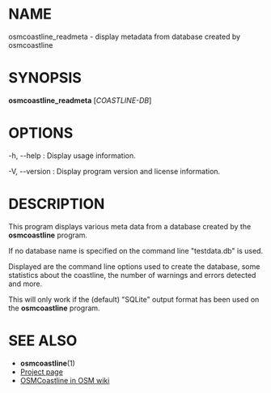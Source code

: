 
# NAME

osmcoastline_readmeta - display metadata from database created by osmcoastline


# SYNOPSIS

**osmcoastline_readmeta** \[*COASTLINE-DB*\]


# OPTIONS

-h, --help
:   Display usage information.

-V, --version
:   Display program version and license information.


# DESCRIPTION

This program displays various meta data from a database created by the
**osmcoastline** program.

If no database name is specified on the command line "testdata.db" is used.

Displayed are the command line options used to create the database, some
statistics about the coastline, the number of warnings and errors detected
and more.

This will only work if the (default) "SQLite" output format has been used
on the **osmcoastline** program.


# SEE ALSO

* **osmcoastline**(1)
* [Project page](https://osmcode.org/osmcoastline/)
* [OSMCoastline in OSM wiki](https://wiki.openstreetmap.org/wiki/OSMCoastline)

